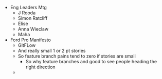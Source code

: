 - Eng Leaders Mtg
	- J Rooda
	- Simon Ratcliff
	- Elise
	- Anna Wieclaw
	- Maha
- Ford Pro Manifesto
	- GitFLow
	- And really small 1 or 2 pt stories
	- So feature branch pains tend to zero if stories are small
		- So why feature branches and good to see people heading the right direction
	-